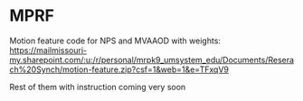 # MPRF
Motion feature code for NPS and MVAAOD with weights: https://mailmissouri-my.sharepoint.com/:u:/r/personal/mrpk9_umsystem_edu/Documents/Reserach%20Synch/motion-feature.zip?csf=1&web=1&e=TFxqV9

Rest of them with instruction coming very soon
